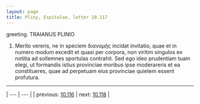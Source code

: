 ```yaml
---
layout: page
title: Pliny, Espitulae, letter 10.117
---
```


greeting. TRAIANUS PLINIO



1. Merito vereris, ne in speciem διανομῆς incidat invitatio, quae et in numero modum excedit et quasi per corpora, non viritim singulos ex notitia ad sollemnes sportulas contrahit. Sed ego ideo prudentiam tuam elegi, ut formandis istius provinciae moribus ipse moderareris et ea constitueres, quae ad perpetuam eius provinciae quietem essent profutura.



---

| --- | --- |
| previous: [10.116](../10.116/) | next: [10.118](../10.118/) |